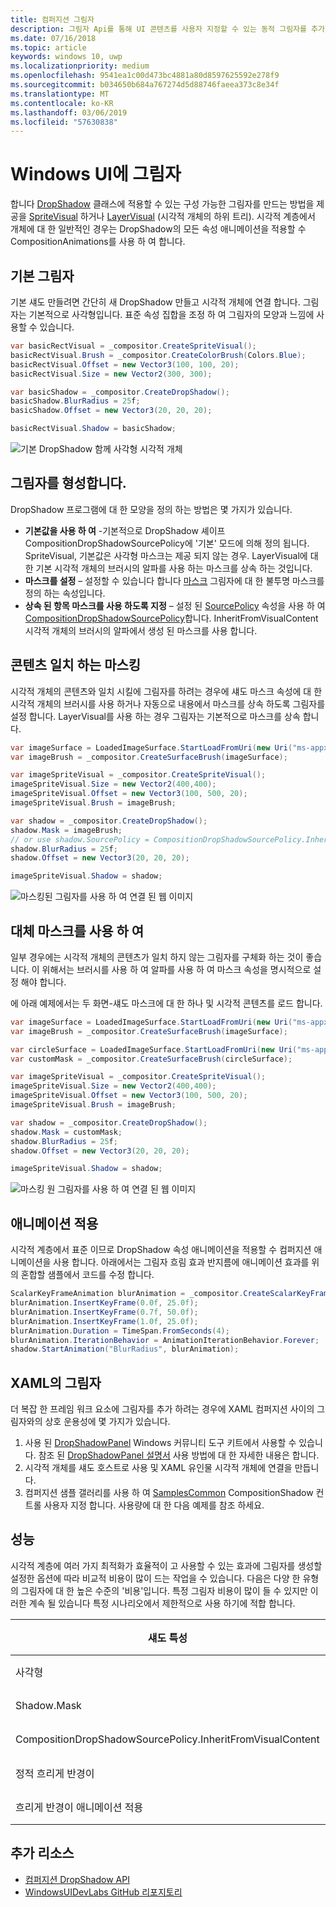 ```yaml
---
title: 컴퍼지션 그림자
description: 그림자 Api를 통해 UI 콘텐츠를 사용자 지정할 수 있는 동적 그림자를 추가할 수 있습니다.
ms.date: 07/16/2018
ms.topic: article
keywords: windows 10, uwp
ms.localizationpriority: medium
ms.openlocfilehash: 9541ea1c00d473bc4881a80d8597625592e278f9
ms.sourcegitcommit: b034650b684a767274d5d88746faeea373c8e34f
ms.translationtype: MT
ms.contentlocale: ko-KR
ms.lasthandoff: 03/06/2019
ms.locfileid: "57630838"
---
```

# <a name="shadows-in-windows-ui"></a>Windows UI에 그림자

합니다 [DropShadow](/uwp/api/Windows.UI.Composition.DropShadow) 클래스에 적용할 수 있는 구성 가능한 그림자를 만드는 방법을 제공을 [SpriteVisual](/uwp/api/windows.ui.composition.spritevisual) 하거나 [LayerVisual](/uwp/api/windows.ui.composition.layervisual) (시각적 개체의 하위 트리). 시각적 계층에서 개체에 대 한 일반적인 경우는 DropShadow의 모든 속성 애니메이션을 적용할 수 CompositionAnimations를 사용 하 여 합니다.

## <a name="basic-drop-shadow"></a>기본 그림자

기본 섀도 만들려면 간단히 새 DropShadow 만들고 시각적 개체에 연결 합니다. 그림자는 기본적으로 사각형입니다. 표준 속성 집합을 조정 하 여 그림자의 모양과 느낌에 사용할 수 있습니다.

```cs
var basicRectVisual = _compositor.CreateSpriteVisual();
basicRectVisual.Brush = _compositor.CreateColorBrush(Colors.Blue);
basicRectVisual.Offset = new Vector3(100, 100, 20);
basicRectVisual.Size = new Vector2(300, 300);

var basicShadow = _compositor.CreateDropShadow();
basicShadow.BlurRadius = 25f;
basicShadow.Offset = new Vector3(20, 20, 20);

basicRectVisual.Shadow = basicShadow;
```

![기본 DropShadow 함께 사각형 시각적 개체](images/rectangular-dropshadow.png)

## <a name="shaping-the-shadow"></a>그림자를 형성합니다.

DropShadow 프로그램에 대 한 모양을 정의 하는 방법은 몇 가지가 있습니다.

- **기본값을 사용 하 여** -기본적으로 DropShadow 셰이프 CompositionDropShadowSourcePolicy에 '기본' 모드에 의해 정의 됩니다. SpriteVisual, 기본값은 사각형 마스크는 제공 되지 않는 경우. LayerVisual에 대 한 기본 시각적 개체의 브러시의 알파를 사용 하는 마스크를 상속 하는 것입니다.
- **마스크를 설정** – 설정할 수 있습니다 합니다 [마스크](/uwp/api/windows.ui.composition.dropshadow.mask) 그림자에 대 한 불투명 마스크를 정의 하는 속성입니다.
- **상속 된 항목 마스크를 사용 하도록 지정** – 설정 된 [SourcePolicy](/uwp/api/windows.ui.composition.dropshadow.sourcepolicy) 속성을 사용 하 여 [CompositionDropShadowSourcePolicy](/uwp/api/windows.ui.composition.compositiondropshadowsourcepolicy)합니다. InheritFromVisualContent 시각적 개체의 브러시의 알파에서 생성 된 마스크를 사용 합니다.

## <a name="masking-to-match-your-content"></a>콘텐츠 일치 하는 마스킹

시각적 개체의 콘텐츠와 일치 시킬에 그림자를 하려는 경우에 섀도 마스크 속성에 대 한 시각적 개체의 브러시를 사용 하거나 자동으로 내용에서 마스크를 상속 하도록 그림자를 설정 합니다. LayerVisual를 사용 하는 경우 그림자는 기본적으로 마스크를 상속 합니다.

```cs
var imageSurface = LoadedImageSurface.StartLoadFromUri(new Uri("ms-appx:///Assets/myImage.png"));
var imageBrush = _compositor.CreateSurfaceBrush(imageSurface);

var imageSpriteVisual = _compositor.CreateSpriteVisual();
imageSpriteVisual.Size = new Vector2(400,400);
imageSpriteVisual.Offset = new Vector3(100, 500, 20);
imageSpriteVisual.Brush = imageBrush;

var shadow = _compositor.CreateDropShadow();
shadow.Mask = imageBrush;
// or use shadow.SourcePolicy = CompositionDropShadowSourcePolicy.InheritFromVisualContent;
shadow.BlurRadius = 25f;
shadow.Offset = new Vector3(20, 20, 20);

imageSpriteVisual.Shadow = shadow;
```

![마스킹된 그림자를 사용 하 여 연결 된 웹 이미지](images/ms-brand-web-dropshadow.png)

## <a name="using-an-alternative-mask"></a>대체 마스크를 사용 하 여

일부 경우에는 시각적 개체의 콘텐츠가 일치 하지 않는 그림자를 구체화 하는 것이 좋습니다. 이 위해서는 브러시를 사용 하 여 알파를 사용 하 여 마스크 속성을 명시적으로 설정 해야 합니다.

에 아래 예제에서는 두 화면-섀도 마스크에 대 한 하나 및 시각적 콘텐츠를 로드 합니다.

```cs
var imageSurface = LoadedImageSurface.StartLoadFromUri(new Uri("ms-appx:///Assets/myImage.png"));
var imageBrush = _compositor.CreateSurfaceBrush(imageSurface);

var circleSurface = LoadedImageSurface.StartLoadFromUri(new Uri("ms-appx:///Assets/myCircleImage.png"));
var customMask = _compositor.CreateSurfaceBrush(circleSurface);

var imageSpriteVisual = _compositor.CreateSpriteVisual();
imageSpriteVisual.Size = new Vector2(400,400);
imageSpriteVisual.Offset = new Vector3(100, 500, 20);
imageSpriteVisual.Brush = imageBrush;

var shadow = _compositor.CreateDropShadow();
shadow.Mask = customMask;
shadow.BlurRadius = 25f;
shadow.Offset = new Vector3(20, 20, 20);

imageSpriteVisual.Shadow = shadow;
```

![마스킹 원 그림자를 사용 하 여 연결 된 웹 이미지](images/ms-brand-web-masked-dropshadow.png)

## <a name="animating"></a>애니메이션 적용

시각적 계층에서 표준 이므로 DropShadow 속성 애니메이션을 적용할 수 컴퍼지션 애니메이션을 사용 합니다. 아래에서는 그림자 흐림 효과 반지름에 애니메이션 효과를 위의 혼합할 샘플에서 코드를 수정 합니다.

```cs
ScalarKeyFrameAnimation blurAnimation = _compositor.CreateScalarKeyFrameAnimation();
blurAnimation.InsertKeyFrame(0.0f, 25.0f);
blurAnimation.InsertKeyFrame(0.7f, 50.0f);
blurAnimation.InsertKeyFrame(1.0f, 25.0f);
blurAnimation.Duration = TimeSpan.FromSeconds(4);
blurAnimation.IterationBehavior = AnimationIterationBehavior.Forever;
shadow.StartAnimation("BlurRadius", blurAnimation);
```

## <a name="shadows-in-xaml"></a>XAML의 그림자

더 복잡 한 프레임 워크 요소에 그림자를 추가 하려는 경우에 XAML 컴퍼지션 사이의 그림자와의 상호 운용성에 몇 가지가 있습니다.

1. 사용 된 [DropShadowPanel](https://github.com/Microsoft/UWPCommunityToolkit/blob/master/Microsoft.Toolkit.Uwp.UI.Controls/DropShadowPanel/DropShadowPanel.Properties.cs) Windows 커뮤니티 도구 키트에서 사용할 수 있습니다. 참조 된 [DropShadowPanel 설명서](https://docs.microsoft.com/windows/uwpcommunitytoolkit/controls/DropShadowPanel) 사용 방법에 대 한 자세한 내용은 합니다.
1. 시각적 개체를 섀도 호스트로 사용 및 XAML 유인물 시각적 개체에 연결을 만듭니다.
1. 컴퍼지션 샘플 갤러리를 사용 하 여 [SamplesCommon](https://github.com/Microsoft/WindowsUIDevLabs/tree/master/SamplesCommon/SamplesCommon) CompositionShadow 컨트롤 사용자 지정 합니다. 사용량에 대 한 다음 예제를 참조 하세요.

## <a name="performance"></a>성능

시각적 계층에 여러 가지 최적화가 효율적이 고 사용할 수 있는 효과에 그림자를 생성할 설정한 옵션에 따라 비교적 비용이 많이 드는 작업을 수 있습니다. 다음은 다양 한 유형의 그림자에 대 한 높은 수준의 '비용'입니다. 특정 그림자 비용이 많이 들 수 있지만 이러한 계속 될 있습니다 특정 시나리오에서 제한적으로 사용 하기에 적합 합니다.

섀도 특성| 비용
------------- | -------------
사각형    | 낮음
Shadow.Mask      | 높은
CompositionDropShadowSourcePolicy.InheritFromVisualContent | 높은
정적 흐리게 반경이 | 낮음
흐리게 반경이 애니메이션 적용 | 높은

## <a name="additional-resources"></a>추가 리소스

- [컴퍼지션 DropShadow API](/uwp/api/Windows.UI.Composition.DropShadow)
- [WindowsUIDevLabs GitHub 리포지토리](https://github.com/Microsoft/WindowsUIDevLabs)